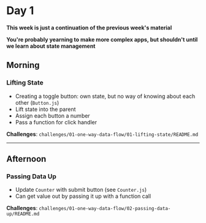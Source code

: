 # Day 1

**This week is just a continuation of the previous week's material**

**You're probably yearning to make more complex apps, but shouldn't until we learn about state management**

## Morning

### Lifting State

- Creating a toggle button: own state, but no way of knowing about each other (`Button.js`)
- Lift state into the parent
- Assign each button a number
- Pass a function for click handler


**Challenges**: `challenges/01-one-way-data-flow/01-lifting-state/README.md`

---

## Afternoon

### Passing Data Up

- Update `Counter` with submit button (see `Counter.js`)
- Can get value out by passing it up with a function call


**Challenges**: `challenges/01-one-way-data-flow/02-passing-data-up/README.md`
